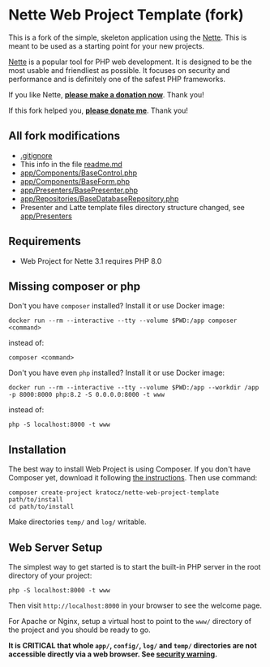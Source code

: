 Nette Web Project Template (fork)
=================================

This is a fork of the simple, skeleton application using the [Nette](https://nette.org). This is meant to
be used as a starting point for your new projects.

[Nette](https://nette.org) is a popular tool for PHP web development.
It is designed to be the most usable and friendliest as possible. It focuses
on security and performance and is definitely one of the safest PHP frameworks.

If you like Nette, **[please make a donation now](https://nette.org/donate)**. Thank you!

If this fork helped you, **[please donate me](https://www.patreon.com/kratocz)**. Thank you!


All fork modifications
----------------------

* [.gitignore](.gitignore)
* This info in the file [readme.md](readme.md)
* [app/Components/BaseControl.php](app/Components/BaseControl.php)
* [app/Components/BaseForm.php](app/Components/BaseForm.php)
* [app/Presenters/BasePresenter.php](app/Presenters/BasePresenter.php)
* [app/Repositories/BaseDatabaseRepository.php](app/Repositories/BaseDatabaseRepository.php)
* Presenter and Latte template files directory structure changed, see [app/Presenters](app/Presenters)


Requirements
------------

- Web Project for Nette 3.1 requires PHP 8.0


Missing composer or php
-----------------------

Don't you have `composer` installed? Install it or use Docker image:
```shell
docker run --rm --interactive --tty --volume $PWD:/app composer <command>
```
instead of:
```shell
composer <command>
```

Don't you have even `php` installed? Install it or use Docker image:
```shell
docker run --rm --interactive --tty --volume $PWD:/app --workdir /app -p 8000:8000 php:8.2 -S 0.0.0.0:8000 -t www
```
instead of:
```shell
php -S localhost:8000 -t www
```


Installation
------------

The best way to install Web Project is using Composer. If you don't have Composer yet,
download it following [the instructions](https://doc.nette.org/composer). Then use command:

	composer create-project kratocz/nette-web-project-template path/to/install
	cd path/to/install


Make directories `temp/` and `log/` writable.


Web Server Setup
----------------

The simplest way to get started is to start the built-in PHP server in the root directory of your project:

	php -S localhost:8000 -t www

Then visit `http://localhost:8000` in your browser to see the welcome page.

For Apache or Nginx, setup a virtual host to point to the `www/` directory of the project and you
should be ready to go.

**It is CRITICAL that whole `app/`, `config/`, `log/` and `temp/` directories are not accessible directly
via a web browser. See [security warning](https://nette.org/security-warning).**
